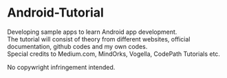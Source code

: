 # Android-Tutorial
Developing sample apps to learn Android app development.  
The tutorial will consist of theory from different websites, official documentation, github codes and my own codes.  
Special credits to Medium.com, MindOrks, Vogella, CodePath Tutorials etc.  

No copywright infringement intended.
